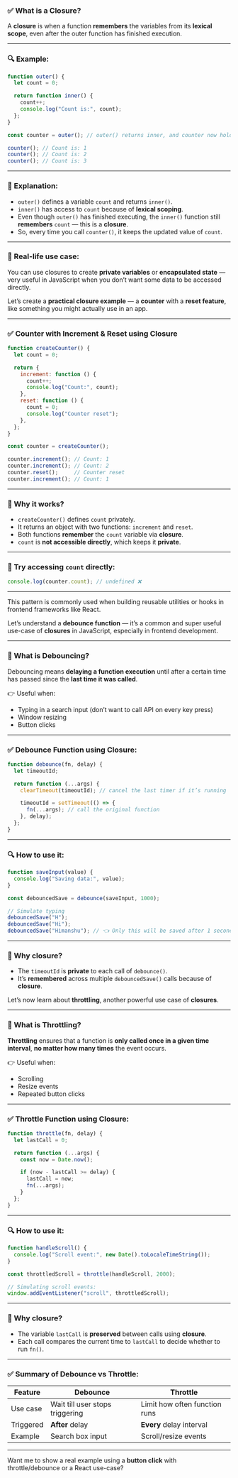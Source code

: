 ### ✅ What is a Closure?

A **closure** is when a function **remembers** the variables from its **lexical scope**, even after the outer function has finished execution.

---

### 🔍 Example:

```javascript
function outer() {
  let count = 0;

  return function inner() {
    count++;
    console.log("Count is:", count);
  };
}

const counter = outer(); // outer() returns inner, and counter now holds that inner function

counter(); // Count is: 1
counter(); // Count is: 2
counter(); // Count is: 3
```

---

### 📌 Explanation:

- `outer()` defines a variable `count` and returns `inner()`.
- `inner()` has access to `count` because of **lexical scoping**.
- Even though `outer()` has finished executing, the `inner()` function still **remembers** `count` — this is a **closure**.
- So, every time you call `counter()`, it keeps the updated value of `count`.

---

### 🔁 Real-life use case:

You can use closures to create **private variables** or **encapsulated state** — very useful in JavaScript when you don’t want some data to be accessed directly.


Let’s create a **practical closure example** — a **counter** with a **reset feature**, like something you might actually use in an app.

---

### ✅ Counter with Increment & Reset using Closure

```javascript
function createCounter() {
  let count = 0;

  return {
    increment: function () {
      count++;
      console.log("Count:", count);
    },
    reset: function () {
      count = 0;
      console.log("Counter reset");
    },
  };
}

const counter = createCounter();

counter.increment(); // Count: 1
counter.increment(); // Count: 2
counter.reset();     // Counter reset
counter.increment(); // Count: 1
```

---

### 🧠 Why it works?

- `createCounter()` defines `count` privately.
- It returns an object with two functions: `increment` and `reset`.
- Both functions **remember** the `count` variable via **closure**.
- `count` is **not accessible directly**, which keeps it **private**.

---

### 🧪 Try accessing `count` directly:

```javascript
console.log(counter.count); // undefined ❌
```

---

This pattern is commonly used when building reusable utilities or hooks in frontend frameworks like React.

Let’s understand a **debounce function** — it’s a common and super useful use-case of **closures** in JavaScript, especially in frontend development.

---

### 🔁 What is **Debouncing**?

Debouncing means **delaying a function execution** until after a certain time has passed since the **last time it was called**.

👉 Useful when:
- Typing in a search input (don’t want to call API on every key press)
- Window resizing
- Button clicks

---

### ✅ Debounce Function using Closure:

```javascript
function debounce(fn, delay) {
  let timeoutId;

  return function (...args) {
    clearTimeout(timeoutId); // cancel the last timer if it’s running

    timeoutId = setTimeout(() => {
      fn(...args); // call the original function
    }, delay);
  };
}
```

---

### 🔍 How to use it:

```javascript
function saveInput(value) {
  console.log("Saving data:", value);
}

const debouncedSave = debounce(saveInput, 1000);

// Simulate typing
debouncedSave("H");
debouncedSave("Hi");
debouncedSave("Himanshu"); // 👈 Only this will be saved after 1 second
```

---

### 🧠 Why closure?

- The `timeoutId` is **private** to each call of `debounce()`.
- It’s **remembered** across multiple `debouncedSave()` calls because of **closure**.

Let’s now learn about **throttling**, another powerful use case of **closures**.

---

### 🔁 What is **Throttling**?

**Throttling** ensures that a function is **only called once in a given time interval**, **no matter how many times** the event occurs.

👉 Useful when:
- Scrolling
- Resize events
- Repeated button clicks

---

### ✅ Throttle Function using Closure:

```javascript
function throttle(fn, delay) {
  let lastCall = 0;

  return function (...args) {
    const now = Date.now();

    if (now - lastCall >= delay) {
      lastCall = now;
      fn(...args);
    }
  };
}
```

---

### 🔍 How to use it:

```javascript
function handleScroll() {
  console.log("Scroll event:", new Date().toLocaleTimeString());
}

const throttledScroll = throttle(handleScroll, 2000);

// Simulating scroll events:
window.addEventListener("scroll", throttledScroll);
```

---

### 🧠 Why closure?

- The variable `lastCall` is **preserved** between calls using **closure**.
- Each call compares the current time to `lastCall` to decide whether to run `fn()`.

---

### ✅ Summary of Debounce vs Throttle:

| Feature       | Debounce                           | Throttle                         |
|---------------|------------------------------------|----------------------------------|
| Use case      | Wait till user stops triggering    | Limit how often function runs    |
| Triggered     | **After** delay                    | **Every** delay interval         |
| Example       | Search box input                   | Scroll/resize events             |

---

Want me to show a real example using a **button click** with throttle/debounce or a React use-case?